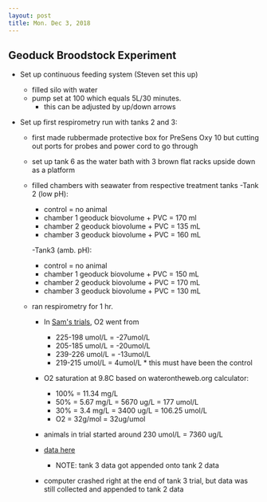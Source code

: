 ```yaml
---
layout: post
title: Mon. Dec 3, 2018
---
```


## Geoduck Broodstock Experiment

- Set up continuous feeding system (Steven set this up)
	- filled silo with water
	- pump set at 100 which equals 5L/30 minutes. 
		- this can be adjusted by up/down arrows

- Set up first respirometry run with tanks 2 and 3:
	- first made rubbermade protective box for PreSens Oxy 10 but cutting out ports for probes and power cord to go through
	- set up tank 6 as the water bath with 3 brown flat racks upside down as a platform 
	- filled chambers with seawater from respective treatment tanks
		-Tank 2 (low pH):
		- control = no animal
		- chamber 1 geoduck biovolume + PVC = 170 ml
		- chamber 2 geoduck biovolume + PVC = 135 mL
		- chamber 3 geoduck biovolume + PVC = 160 mL

		-Tank3 (amb. pH):
		- control = no animal
		- chamber 1 geoduck biovolume + PVC = 150 mL
		- chamber 2 geoduck biovolume + PVC = 170 mL
		- chamber 3 geoduck biovolume + PVC = 130 mL
	
	- ran respirometry for 1 hr. 
		- In [Sam's trials](https://github.com/hputnam/Geoduck_Conditioning/tree/master/RAnalysis/Data/Oxy10_data/All_data_csv), O2 went from 
			- 225-198 umol/L = -27umol/L
			- 205-185 umol/L = -20umol/L
			- 239-226 umol/L = -13umol/L
			- 219-215 umol/L = 4umol/L * this must have been the control

		- O2 saturation at 9.8C based on waterontheweb.org calculator:
			- 100% = 11.34 mg/L
			- 50% = 5.67 mg/L = 5670 ug/L = 177 umol/L
			- 30% = 3.4 mg/L = 3400 ug/L =  106.25 umol/L
			- O2 = 32g/mol = 32ug/umol
		
		- animals in trial started around 230 umol/L = 7360 ug/L

		- [data here](https://github.com/shellytrigg/P_generosa/tree/master/Broodstock_Respirometry/data/20181203)
			- NOTE: tank 3 data got appended onto tank 2 data
				
		- computer crashed right at the end of tank 3 trial, but data was still collected and appended to tank 2 data

		




